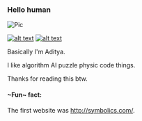 ### Hello human

![Pic](https://media.discordapp.net/attachments/518455361808891904/749706944511738058/banner.png?width=1090&height=194)
<!-- Please don't remove this: Grab your social icons from https://github.com/carlsednaoui/gitsocial -->

<!-- display the social media buttons in your README -->

[![alt text][1.1]][1]
[![alt text][6.1]][6]


<!-- links to social media icons -->
<!-- no need to change these -->

<!-- icons with padding -->

[1.1]: http://i.imgur.com/tXSoThF.png (twitter icon with padding)
[6.1]: http://i.imgur.com/0o48UoR.png (github icon with padding)

<!-- icons without padding -->

[1.2]: http://i.imgur.com/wWzX9uB.png (twitter icon without padding)
[6.2]: http://i.imgur.com/9I6NRUm.png (github icon without padding)


<!-- links to your social media accounts -->
<!-- update these accordingly -->

[1]: http://www.twitter.com/adityakhannaadk
[6]: http://www.github.com/adityakhannaadk

<!-- Please don't remove this: Grab your social icons from https://github.com/carlsednaoui/gitsocial -->

Basically I'm Aditya. 

I like algorithm AI puzzle physic code things. 

Thanks for reading this  btw. 

#### ~Fun~ fact: 
The first website was http://symbolics.com/.


